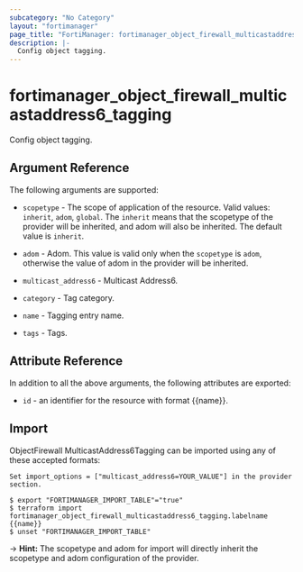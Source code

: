 ```yaml
---
subcategory: "No Category"
layout: "fortimanager"
page_title: "FortiManager: fortimanager_object_firewall_multicastaddress6_tagging"
description: |-
  Config object tagging.
---
```


# fortimanager_object_firewall_multicastaddress6_tagging
Config object tagging.

## Argument Reference


The following arguments are supported:

* `scopetype` - The scope of application of the resource. Valid values: `inherit`, `adom`, `global`. The `inherit` means that the scopetype of the provider will be inherited, and adom will also be inherited. The default value is `inherit`.
* `adom` - Adom. This value is valid only when the `scopetype` is `adom`, otherwise the value of adom in the provider will be inherited.
* `multicast_address6` - Multicast Address6.

* `category` - Tag category.
* `name` - Tagging entry name.
* `tags` - Tags.


## Attribute Reference

In addition to all the above arguments, the following attributes are exported:
* `id` - an identifier for the resource with format {{name}}.

## Import

ObjectFirewall MulticastAddress6Tagging can be imported using any of these accepted formats:
```
Set import_options = ["multicast_address6=YOUR_VALUE"] in the provider section.

$ export "FORTIMANAGER_IMPORT_TABLE"="true"
$ terraform import fortimanager_object_firewall_multicastaddress6_tagging.labelname {{name}}
$ unset "FORTIMANAGER_IMPORT_TABLE"
```
-> **Hint:** The scopetype and adom for import will directly inherit the scopetype and adom configuration of the provider.
